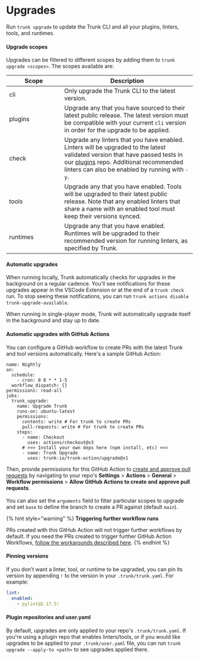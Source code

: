 # Upgrades

Run `trunk upgrade` to update the Trunk CLI and all your plugins, linters, tools, and runtimes.

#### Upgrade scopes

Upgrades can be filtered to different scopes by adding them to `trunk upgrade <scopes>`. The scopes available are:

<table><thead><tr><th width="133">Scope</th><th>Description</th></tr></thead><tbody><tr><td>cli</td><td>Only upgrade the Trunk CLI to the latest version.</td></tr><tr><td>plugins</td><td>Upgrade any that you have sourced to their latest public release. The latest version must be compatible with your current <code>cli</code> version in order for the upgrade to be applied.</td></tr><tr><td>check</td><td>Upgrade any linters that you have enabled. Linters will be upgraded to the latest validated version that have passed tests in our <a href="https://github.com/trunk-io/plugins">plugins</a> repo. Additional recommended linters can also be enabled by running with <code>-y</code>.</td></tr><tr><td>tools</td><td>Upgrade any that you have enabled. Tools will be upgraded to their latest public release. Note that any enabled linters that share a name with an enabled tool must keep their versions synced.</td></tr><tr><td>runtimes</td><td>Upgrade any that you have enabled. Runtimes will be upgraded to their recommended version for running linters, as specified by Trunk.</td></tr></tbody></table>

#### Automatic upgrades

When running locally, Trunk automatically checks for upgrades in the background on a regular cadence. You'll see notifications for these upgrades appear in the VSCode Extension or at the end of a `trunk check` run. To stop seeing these notifications, you can run `trunk actions disable trunk-upgrade-available`.

When running in single-player mode, Trunk will automatically upgrade itself in the background and stay up to date.

#### Automatic upgrades with GitHub Actions

You can configure a GitHub workflow to create PRs with the latest Trunk and tool versions automatically. Here's a sample GitHub Action:

```
name: Nightly
on:
  schedule:
    - cron: 0 8 * * 1-5
  workflow_dispatch: {}
permissions: read-all
jobs:
  trunk_upgrade:
    name: Upgrade Trunk
    runs-on: ubuntu-latest
    permissions:
      contents: write # For trunk to create PRs
      pull-requests: write # For trunk to create PRs
    steps:
      - name: Checkout
        uses: actions/checkout@v3
      # >>> Install your own deps here (npm install, etc) <<<
      - name: Trunk Upgrade
        uses: trunk-io/trunk-action/upgrade@v1
```

Then, provide permissions for this GitHub Action to [create and approve pull requests](https://docs.github.com/en/repositories/managing-your-repositorys-settings-and-features/enabling-features-for-your-repository/managing-github-actions-settings-for-a-repository#preventing-github-actions-from-creating-or-approving-pull-requests) by navigating to your repo's **Settings** > **Actions** > **General** > **Workflow permissions** > **Allow GitHub Actions to create and approve pull requests**.\
\
You can also set the `arguments` field to filter particular scopes to upgrade and set `base` to define the branch to create a PR against (default `main`).

{% hint style="warning" %}
**Triggering further workflow runs**

PRs created with this GitHub Action will not trigger further workflows by default. If you need the PRs created to trigger further GitHub Action Workflows, [follow the workarounds described here](https://github.com/peter-evans/create-pull-request/blob/main/docs/concepts-guidelines.md#triggering-further-workflow-runs).
{% endhint %}

#### Pinning versions

If you don't want a linter, tool, or runtime to be upgraded, you can pin its version by appending `!` to the version in your `.trunk/trunk.yaml`. For example:

```yaml
lint:
  enabled:
    - pylint@2.17.5!
```

#### Plugin repositories and user.yaml

By default, upgrades are only applied to your repo's `.trunk/trunk.yaml`. If you're using a plugin repo that enables linters/tools, or if you would like upgrades to be applied to your `.trunk/user.yaml` file, you can run `trunk upgrade --apply-to <path>` to see upgrades applied there.
